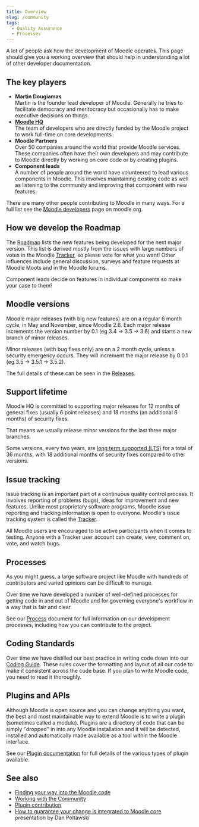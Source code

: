 ```yaml
---
title: Overview
slug: /community
tags:
  - Quality Assurance
  - Processes
---
```


A lot of people ask how the development of Moodle operates. This page should give you a working overview that should help in understanding a lot of other developer documentation.

## The key players

- **Martin Dougiamas**<br/>
Martin is the founder lead developer of Moodle. Generally he tries to facilitate democracy and meritocracy but occasionally has to make executive decisions on things.
- **[Moodle HQ](https://moodle.com/careers/)**<br />
The team of developers who are directly funded by the Moodle project to work full-time on core developments.
- **Moodle Partners**<br />
Over 50 companies around the world that provide Moodle services. These companies often have their own developers and may contribute to Moodle directly by working on core code or by creating plugins.
- **Component leads**<br />
 A number of people around the world have volunteered to lead various components in Moodle. This involves maintaining existing code as well as listening to the community and improving that component with new features.

There are many other people contributing to Moodle in many ways. For a full list see the [Moodle developers](http://moodle.org/dev/) page on moodle.org.

## How we develop the Roadmap

The [Roadmap](./roadmap.md) lists the new features being developed for the next major version. This list is derived mostly from the issues with large numbers of votes in the Moodle [Tracker](https://docs.moodle.org/dev/Tracker), so please vote for what you want!  Other influences include general discussion, surveys and feature requests at Moodle Moots and in the Moodle forums.

Component leads decide on features in individual components so make your case to them!

## Moodle versions

Moodle major releases (with big new features) are on a regular 6 month cycle, in  May and November, since Moodle 2.6. Each major release increments the version number by 0.1 (eg 3.4 -> 3.5 -> 3.6) and starts a new branch of minor releases.

Minor releases (with bug fixes only) are on a 2 month cycle, unless a security emergency occurs. They will increment the major release by 0.0.1 (eg 3.5 -> 3.5.1 -> 3.5.2).

The full details of these can be seen in the [Releases](/general/releases).

## Support lifetime

Moodle HQ is committed to supporting major releases for 12 months of general fixes (usually 6 point releases) and 18 months (an additional 6 months) of security fixes.

That means we usually release minor versions for the last three major branches.

Some versions, every two years, are [long term supported (LTS)](https://en.wikipedia.org/wiki/Long-term_support) for a total of 36 months, with 18 additional months of security fixes compared to other versions.

## Issue tracking

Issue tracking is an important part of a continuous quality control process. It involves reporting of problems (bugs), ideas for improvement and new features. Unlike most proprietary software programs, Moodle issue reporting and tracking information is open to everyone. Moodle's issue tracking system is called the [Tracker](http://tracker.moodle.org/).

All Moodle users are encouraged to be active participants when it comes to testing. Anyone with a Tracker user account can create, view, comment on, vote, and watch bugs.

## Processes

As you might guess, a large software project like Moodle with hundreds of contributors and varied opinions can be difficult to manage.

Over time we have developed a number of well-defined processes for getting code in and out of Moodle and for governing everyone's workflow in a way that is fair and clear.

See our [Process](./development/process.md) document for full information on our development processes, including how you can contribute to the project.

## Coding Standards

Over time we have distilled our best practice in writing code down into our [Coding Guide](https://docs.moodle.org/dev/Coding).  These rules cover the formatting and layout of all our code to make it consistent across the code base. If you plan to write Moodle code, you need to read it thoroughly.

## Plugins and APIs

Although Moodle is open source and you can change anything you want, the best and most maintainable way to extend Moodle is to write a plugin (sometimes called a module). Plugins are a directory of code that can be simply "dropped" in into any Moodle installation and it will be detected, installed and automatically made available as a tool within the Moodle interface.

See our [Plugin documentation](https://docs.moodle.org/dev/Plugins) for full details of the various types of plugin available.

## See also

- [Finding your way into the Moodle code](https://docs.moodle.org/dev/Finding_your_way_into_the_Moodle_code)
- [Working with the Community](https://docs.moodle.org/dev/Working_with_the_Community)
- [Plugin contribution](https://docs.moodle.org/dev/Plugin_contribution)
- [How to guarantee your change is integrated to Moodle core](http://www.slideshare.net/poltawski/how-to-guarantee-your-change-is-integrated-to-moodle-core) presentation by Dan Poltawski
